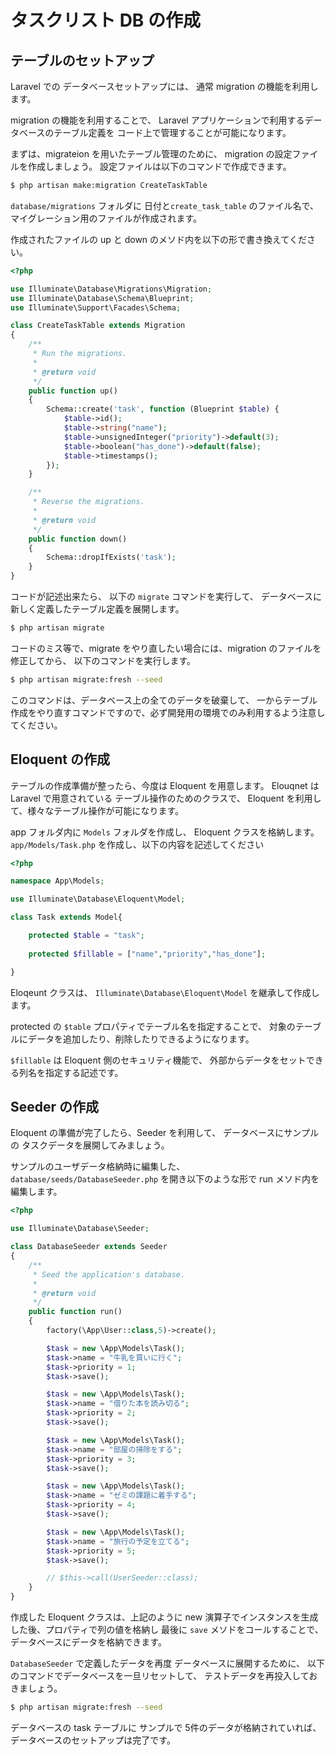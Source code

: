 # タスクリスト DB の作成

## テーブルのセットアップ

Laravel での データベースセットアップには、
通常 migration の機能を利用します。

migration の機能を利用することで、
Laravel アプリケーションで利用するデータベースのテーブル定義を
コード上で管理することが可能になります。

まずは、migrateion を用いたテーブル管理のために、
migration の設定ファイルを作成しましょう。
設定ファイルは以下のコマンドで作成できます。

```bash
$ php artisan make:migration CreateTaskTable
```

`database/migrations` フォルダに 日付と`create_task_table` のファイル名で、
マイグレーション用のファイルが作成されます。

作成されたファイルの up と down のメソド内を以下の形で書き換えてください。

```php
<?php

use Illuminate\Database\Migrations\Migration;
use Illuminate\Database\Schema\Blueprint;
use Illuminate\Support\Facades\Schema;

class CreateTaskTable extends Migration
{
    /**
     * Run the migrations.
     *
     * @return void
     */
    public function up()
    {
        Schema::create('task', function (Blueprint $table) {
            $table->id();
            $table->string("name");
            $table->unsignedInteger("priority")->default(3);
            $table->boolean("has_done")->default(false);
            $table->timestamps();
        });
    }

    /**
     * Reverse the migrations.
     *
     * @return void
     */
    public function down()
    {
        Schema::dropIfExists('task');
    }
}
```

コードが記述出来たら、 以下の `migrate` コマンドを実行して、
データベースに新しく定義したテーブル定義を展開します。

```bash
$ php artisan migrate
```

コードのミス等で、migrate をやり直したい場合には、migration のファイルを修正してから、
以下のコマンドを実行します。

```bash
$ php artisan migrate:fresh --seed
```

このコマンドは、データベース上の全てのデータを破棄して、
一からテーブル作成をやり直すコマンドですので、必ず開発用の環境でのみ利用するよう注意してください。

## Eloquent の作成

テーブルの作成準備が整ったら、今度は Eloquent を用意します。
Elouqnet は Laravel で用意されている テーブル操作のためのクラスで、
Eloquent を利用して、様々なテーブル操作が可能になります。

app フォルダ内に `Models` フォルダを作成し、 Eloquent クラスを格納します。
`app/Models/Task.php` を作成し、以下の内容を記述してください

```php
<?php

namespace App\Models;

use Illuminate\Database\Eloquent\Model;

class Task extends Model{

    protected $table = "task";
    
    protected $fillable = ["name","priority","has_done"];

}
```

Eloqeunt クラスは、 `Illuminate\Database\Eloquent\Model` を継承して作成します。

protected の `$table` プロパティでテーブル名を指定することで、
対象のテーブルにデータを追加したり、削除したりできるようになります。

`$fillable` は Eloquent 側のセキュリティ機能で、
外部からデータをセットできる列名を指定する記述です。

## Seeder の作成

Eloquent の準備が完了したら、Seeder を利用して、
データベースにサンプルの タスクデータを展開してみましょう。

サンプルのユーザデータ格納時に編集した、
`database/seeds/DatabaseSeeder.php` を開き以下のような形で
run メソド内を編集します。

```php 
<?php

use Illuminate\Database\Seeder;

class DatabaseSeeder extends Seeder
{
    /**
     * Seed the application's database.
     *
     * @return void
     */
    public function run()
    {
        factory(\App\User::class,5)->create();

        $task = new \App\Models\Task();
        $task->name = "牛乳を買いに行く";
        $task->priority = 1;
        $task->save();

        $task = new \App\Models\Task();
        $task->name = "借りた本を読み切る";
        $task->priority = 2;
        $task->save();

        $task = new \App\Models\Task();
        $task->name = "部屋の掃除をする";
        $task->priority = 3;
        $task->save();

        $task = new \App\Models\Task();
        $task->name = "ゼミの課題に着手する";
        $task->priority = 4;
        $task->save();

        $task = new \App\Models\Task();
        $task->name = "旅行の予定を立てる";
        $task->priority = 5;
        $task->save();

        // $this->call(UserSeeder::class);
    }
}
```

作成した Eloquent クラスは、上記のように 
new 演算子でインスタンスを生成した後、プロパティで列の値を格納し
最後に `save` メソドをコールすることで、データベースにデータを格納できます。

`DatabaseSeeder` で定義したデータを再度 データベースに展開するために、
以下のコマンドでデータベースを一旦リセットして、
テストデータを再投入しておきましょう。

```bash
$ php artisan migrate:fresh --seed
```

データベースの task テーブルに サンプルで 5件のデータが格納されていれば、
データベースのセットアップは完了です。
